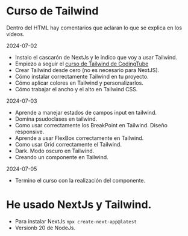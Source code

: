 # Curso de Tailwind

Dentro del HTML hay comentarios que aclaran lo que se explica en los vídeos.

2024-07-02

- Instalo el cascarón de NextJs y le indico que voy a usar Tailwind.
- Empiezo a seguir el [curso de Tailwind de CodingTube](https://www.youtube.com/watch?v=gvdvuGSksDU&list=PLJubkp8BnTJu9khizC7ywblms1YzdLO3g)
- Crear Tailwind desde cero (no es necesario para NextJS).
- Cómo instalar correctamente Tailwind en tu proyecto.
- Cómo aplicar colores en Tailwind y personalizarlos.
- Cómo trabajar el ancho y el alto en Tailwind CSS.

2024-07-03

- Aprende a manejar estados de campos input en tailwind.
- Domina psudoclases en tailwind.
- Como usar correctamente los BreakPoint en Tailwind. Diseño responsive.
- Aprende a usar FlexBox correctamente en Tailwind.
- Como usar Grid correctamente el Tailwind.
- Dark. Modo oscuro en Tailwind.
- Creando un componente en Tailwind.

2024-07-05

- Termino el curso con la realización del componente.


# He usado NextJs y Tailwind.
- Para instalar NextJs ```npx create-next-app@latest```
- Versionb 20 de NodeJs.
